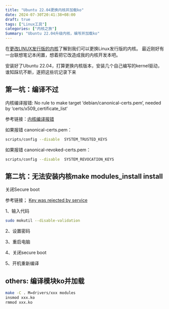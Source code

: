 ```yaml
---
title: "Ubuntu 22.04更换内核并加载ko"
date: 2024-07-30T20:41:38+08:00
draft: true
tags: ["Linux工具"]
categories: ["内核之旅"]
Summary: "Ubuntu 22.04升级内核，编写并加载ko"
---
```


在[更改LINUX发行版的内核](http://wanjiabing.top/posts/zh/toolsinlinux/modify-kernel-boot/)了解到我们可以更换Linux发行版的内核。
最近刚好有一台联想笔记本闲置，想着把它改造成我的内核开发本吧。

安装好了Ubuntu 22.04，打算更换内核版本，安装几个自己编写的kernel驱动，谁知踩坑不断，遂把这些坑记录下来

## 第一坑：编译不过
内核编译报错: No rule to make target ‘debian/canonical-certs.pem‘, needed by ‘certs/x509_certificate_list‘

参考链接：[内核编译报错](https://blog.csdn.net/guo__heng/article/details/134334295)

如果报错 canonical-certs.pem：
```bash
scripts/config --disable  SYSTEM_TRUSTED_KEYS
```

如果报错 canonical-revoked-certs.pem：
```bash
scripts/config --disable  SYSTEM_REVOCATION_KEYS
```

## 第二坑：无法安装内核make modules_install install

关闭Secure boot

参考链接； [Key was rejected by service](https://blog.csdn.net/hydront/article/details/130280075)

1、输入代码
```bash
sudo mokutil --disable-validation
```
2、设置密码

3、重启电脑

4、关闭secure boot

5、开机重新编译

## others: 编译模块ko并加载

```bash
make -C . M=drivers/xxx modules
insmod xxx.ko
rmmod xxx.ko
```

